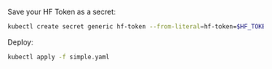 Save your HF Token as a secret:

```bash
kubectl create secret generic hf-token --from-literal=hf-token=$HF_TOKEN
```

Deploy:

```bash
kubectl apply -f simple.yaml
```